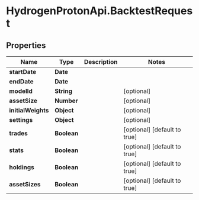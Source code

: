# HydrogenProtonApi.BacktestRequest

## Properties
Name | Type | Description | Notes
------------ | ------------- | ------------- | -------------
**startDate** | **Date** |  | 
**endDate** | **Date** |  | 
**modelId** | **String** |  | [optional] 
**assetSize** | **Number** |  | [optional] 
**initialWeights** | **Object** |  | [optional] 
**settings** | **Object** |  | [optional] 
**trades** | **Boolean** |  | [optional] [default to true]
**stats** | **Boolean** |  | [optional] [default to true]
**holdings** | **Boolean** |  | [optional] [default to true]
**assetSizes** | **Boolean** |  | [optional] [default to true]


